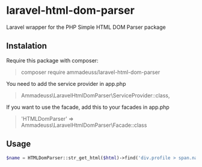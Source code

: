 # laravel-html-dom-parser
Laravel wrapper for the PHP Simple HTML DOM Parser package

## Instalation
Require this package with composer:
> composer require ammadeuss/laravel-html-dom-parser

You need to add the service provider in app.php
> Ammadeuss\LaravelHtmlDomParser\ServiceProvider::class,

If you want to use the facade, add this to your facades in app.php
> 'HTMLDomParser' => Ammadeuss\LaravelHtmlDomParser\Facade::class

## Usage
```php
$name = HTMLDomParser::str_get_html($html)->find('div.profile > span.name > span')[0]->plaintext;
```